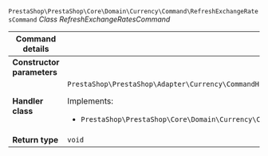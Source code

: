 `PrestaShop\PrestaShop\Core\Domain\Currency\Command\RefreshExchangeRatesCommand`
_Class RefreshExchangeRatesCommand_

| Command details            |    |
| -------------------------- | -- |
| **Constructor parameters** | <ul></ul> |
| **Handler class**          | `PrestaShop\PrestaShop\Adapter\Currency\CommandHandler\RefreshExchangeRatesHandler`  <p> Implements: </p> <ul>  <li>`PrestaShop\PrestaShop\Core\Domain\Currency\CommandHandler\RefreshExchangeRatesHandlerInterface`</li>  |
| **Return type** |  `void`  |
